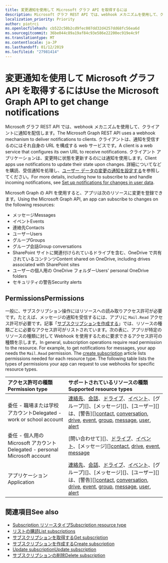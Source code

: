 ```yaml
---
title: 変更通知を使用して Microsoft グラフ API を取得するには
description: Microsoft グラフ REST API では、webhook メカニズムを使用して、クライアントに通知を配信します。 クライアントは、通知を受信するのにはそれ自身の URL を構成する web サービスです。 クライアント アプリケーションは、変更時に状態を更新するのには通知を使用します。 購読して、着信の通知を処理する方法を含め、詳細については、セットを参照してくださいユーザー データの変更の通知を設定します。
localization_priority: Priority
author: piotrci
ms.openlocfilehash: cb522c50b2cd9fec007dd32d4257dd68fc56ea6d
ms.sourcegitcommit: 36be044c89a19af84c93e586e22200ec919e4c9f
ms.translationtype: MT
ms.contentlocale: ja-JP
ms.lasthandoff: 01/12/2019
ms.locfileid: "27981414"
---
```

# <a name="use-the-microsoft-graph-api-to-get-change-notifications"></a><span data-ttu-id="a6912-106">変更通知を使用して Microsoft グラフ API を取得するには</span><span class="sxs-lookup"><span data-stu-id="a6912-106">Use the Microsoft Graph API to get change notifications</span></span>

<span data-ttu-id="a6912-107">Microsoft グラフ REST API では、webhook メカニズムを使用して、クライアントに通知を配信します。</span><span class="sxs-lookup"><span data-stu-id="a6912-107">The Microsoft Graph REST API uses a webhook mechanism to deliver notifications to clients.</span></span> <span data-ttu-id="a6912-108">クライアントは、通知を受信するのにはそれ自身の URL を構成する web サービスです。</span><span class="sxs-lookup"><span data-stu-id="a6912-108">A client is a web service that configures its own URL to receive notifications.</span></span> <span data-ttu-id="a6912-109">クライアント アプリケーションは、変更時に状態を更新するのには通知を使用します。</span><span class="sxs-lookup"><span data-stu-id="a6912-109">Client apps use notifications to update their state upon changes.</span></span> <span data-ttu-id="a6912-110">詳細についてなどを購読、受信通知を処理し、[ユーザー データの変更の通知を設定する](/graph/webhooks)を参照してください。</span><span class="sxs-lookup"><span data-stu-id="a6912-110">For more details, including how to subscribe to and handle incoming notifications, see [Set up notifications for changes in user data](/graph/webhooks).</span></span>

<span data-ttu-id="a6912-111">Microsoft Graph の API を使用すると、アプリは次のリソースに変更を登録できます。</span><span class="sxs-lookup"><span data-stu-id="a6912-111">Using the Microsoft Graph API, an app can subscribe to changes on the following resources:</span></span>

- <span data-ttu-id="a6912-112">メッセージ</span><span class="sxs-lookup"><span data-stu-id="a6912-112">Messages</span></span>
- <span data-ttu-id="a6912-113">イベント</span><span class="sxs-lookup"><span data-stu-id="a6912-113">Events</span></span>
- <span data-ttu-id="a6912-114">連絡先</span><span class="sxs-lookup"><span data-stu-id="a6912-114">Contacts</span></span>
- <span data-ttu-id="a6912-115">ユーザー</span><span class="sxs-lookup"><span data-stu-id="a6912-115">Users</span></span>
- <span data-ttu-id="a6912-116">グループ</span><span class="sxs-lookup"><span data-stu-id="a6912-116">Groups</span></span>
- <span data-ttu-id="a6912-117">グループ会話</span><span class="sxs-lookup"><span data-stu-id="a6912-117">Group conversations</span></span>
- <span data-ttu-id="a6912-118">SharePoint サイトに関連付けられているドライブを含む、OneDrive で共有されているコンテンツ</span><span class="sxs-lookup"><span data-stu-id="a6912-118">Content shared on OneDrive, including drives associated with SharePoint sites</span></span>
- <span data-ttu-id="a6912-119">ユーザーの個人用の OneDrive フォルダー</span><span class="sxs-lookup"><span data-stu-id="a6912-119">Users' personal OneDrive folders</span></span>
- <span data-ttu-id="a6912-120">セキュリティの警告</span><span class="sxs-lookup"><span data-stu-id="a6912-120">Security alerts</span></span>

## <a name="permissions"></a><span data-ttu-id="a6912-121">Permissions</span><span class="sxs-lookup"><span data-stu-id="a6912-121">Permissions</span></span>

<span data-ttu-id="a6912-p103">一般に、サブスクリプション操作にはリソースへの読み取りアクセス許可が必要です。たとえば、メッセージの通知を受信するには、アプリに `Mail.Read` アクセス許可が必要です。記事「[サブスクリプションを作成する](../api/subscription-post-subscriptions.md)」では、リソースの種類ごとに必要なアクセス許可がリストされています。次の表に、アプリが特定のリソースの種類に対して Webhook を使用するために要求できるアクセス許可の種類を示します。</span><span class="sxs-lookup"><span data-stu-id="a6912-p103">In general, subscription operations require read permission to the resource. For example, to get notifications for messages, your app needs the `Mail.Read` permission. The [create subscription](../api/subscription-post-subscriptions.md) article lists permissions needed for each resource type. The following table lists the types of permissions your app can request to use webhooks for specific resource types.</span></span>

| <span data-ttu-id="a6912-126">アクセス許可の種類</span><span class="sxs-lookup"><span data-stu-id="a6912-126">Permission type</span></span>                        | <span data-ttu-id="a6912-127">サポートされているリソースの種類</span><span class="sxs-lookup"><span data-stu-id="a6912-127">Supported resource types</span></span>                                                      |
| :------------------------------------- | :------------------------------------------------------------------------------------ |
| <span data-ttu-id="a6912-128">委任 - 職場または学校アカウント</span><span class="sxs-lookup"><span data-stu-id="a6912-128">Delegated - work or school account</span></span>     | <span data-ttu-id="a6912-129">[連絡先][]、[会話][]、[ドライブ][]、[イベント][]、[グループ][]、[メッセージ][]、[ユーザー][]は、[警告][]</span><span class="sxs-lookup"><span data-stu-id="a6912-129">[contact][], [conversation][], [drive][], [event][], [group][], [message][], [user][], [alert][]</span></span> |
| <span data-ttu-id="a6912-130">委任 - 個人用の Microsoft アカウント</span><span class="sxs-lookup"><span data-stu-id="a6912-130">Delegated - personal Microsoft account</span></span> | <span data-ttu-id="a6912-131">[問い合わせて][]、[ドライブ][]、[イベント][]、[メッセージ][]</span><span class="sxs-lookup"><span data-stu-id="a6912-131">[contact][], [drive][], [event][], [message][]</span></span>                                        |
| <span data-ttu-id="a6912-132">アプリケーション</span><span class="sxs-lookup"><span data-stu-id="a6912-132">Application</span></span>                            | <span data-ttu-id="a6912-133">[連絡先][]、[会話][]、[ドライブ][]、[イベント][]、[グループ][]、[メッセージ][]、[ユーザー][]は、[警告][]</span><span class="sxs-lookup"><span data-stu-id="a6912-133">[contact][], [conversation][], [drive][], [event][], [group][], [message][], [user][], [alert][]</span></span> |

## <a name="see-also"></a><span data-ttu-id="a6912-134">関連項目</span><span class="sxs-lookup"><span data-stu-id="a6912-134">See also</span></span>

- [<span data-ttu-id="a6912-135">Subscription リソースタイプ</span><span class="sxs-lookup"><span data-stu-id="a6912-135">Subscription resource type</span></span>](./subscription.md)
- [<span data-ttu-id="a6912-136">リストの購読</span><span class="sxs-lookup"><span data-stu-id="a6912-136">List subscriptions</span></span>](../api/subscription-list.md)
- [<span data-ttu-id="a6912-137">サブスクリプションを取得する</span><span class="sxs-lookup"><span data-stu-id="a6912-137">Get subscription</span></span>](../api/subscription-get.md)
- [<span data-ttu-id="a6912-138">サブスクリプションを作成する</span><span class="sxs-lookup"><span data-stu-id="a6912-138">Create subscription</span></span>](../api/subscription-post-subscriptions.md)
- [<span data-ttu-id="a6912-139">Update subscription</span><span class="sxs-lookup"><span data-stu-id="a6912-139">Update subscription</span></span>](../api/subscription-update.md)
- [<span data-ttu-id="a6912-140">サブスクリプションの削除</span><span class="sxs-lookup"><span data-stu-id="a6912-140">Delete subscription</span></span>](../api/subscription-delete.md)

[連絡先]: ./contact.md
[contact]: ./contact.md
[会話]: ./conversation.md
[conversation]: ./conversation.md
[ドライブ]: ./drive.md
[drive]: ./drive.md
[イベント]: ./event.md
[event]: ./event.md
[group]: ./group.md
[message]: ./message.md
[user]: ./user.md
[アラート]: ./alert.md
[alert]: ./alert.md
